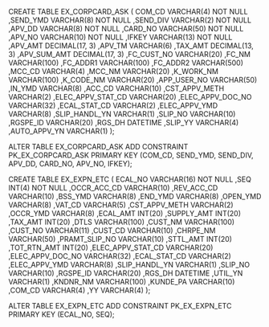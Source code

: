 CREATE TABLE EX_CORPCARD_ASK (
	 COM_CD            VARCHAR(4) NOT NULL
	,SEND_YMD          VARCHAR(8) NOT NULL
	,SEND_DIV          VARCHAR(2) NOT NULL
	,APV_DD            VARCHAR(8) NOT NULL
	,CARD_NO           VARCHAR(50) NOT NULL
	,APV_NO            VARCHAR(10) NOT NULL
	,IFKEY             VARCHAR(13) NOT NULL
	,APV_AMT           DECIMAL(17, 3)
	,APV_TM            VARCHAR(6)
	,TAX_AMT           DECIMAL(13, 3)
	,APV_SUM_AMT       DECIMAL(17, 3)
	,FC_CUST_NO        VARCHAR(20)
	,FC_NM             VARCHAR(100)
	,FC_ADDR1          VARCHAR(100)
	,FC_ADDR2          VARCHAR(500)
	,MCC_CD            VARCHAR(4)
	,MCC_NM            VARCHAR(20)
	,K_WORK_NM         VARCHAR(100)
	,K_CODE_NM         VARCHAR(20)
	,APP_USER_NO       VARCHAR(50)
	,IN_YMD            VARCHAR(8)
	,ACC_CD            VARCHAR(10)
	,CST_APPV_METH     VARCHAR(2)
	,ELEC_APPV_STAT_CD VARCHAR(20)
	,ELEC_APPV_DOC_NO  VARCHAR(32)
	,ECAL_STAT_CD      VARCHAR(2)
	,ELEC_APPV_YMD     VARCHAR(8)
	,SLIP_HANDL_YN     VARCHAR(1)
	,SLIP_NO           VARCHAR(10)
	,RGSPE_ID          VARCHAR(20)
	,RGS_DH            DATETIME
	,SLIP_YY           VARCHAR(4)
	,AUTO_APPV_YN      VARCHAR(1)
);

ALTER TABLE EX_CORPCARD_ASK ADD CONSTRAINT PK_EX_CORPCARD_ASK PRIMARY KEY (COM_CD, SEND_YMD, SEND_DIV, APV_DD, CARD_NO, APV_NO, IFKEY);

CREATE TABLE EX_EXPN_ETC (
	 ECAL_NO            VARCHAR(16) NOT NULL
	,SEQ                INT(4) NOT NULL
	,OCCR_ACC_CD        VARCHAR(10)
	,REV_ACC_CD         VARCHAR(10)
	,BSS_YMD            VARCHAR(8)
	,END_YMD            VARCHAR(8)
	,OPEN_YMD           VARCHAR(8)
	,VAT_CD             VARCHAR(5)
	,CST_APPV_METH      VARCHAR(2)
	,OCCR_YMD           VARCHAR(8)
	,ECAL_AMT           INT(20)
	,SUPPLY_AMT         INT(20)
	,TAX_AMT            INT(20)
	,DTLS               VARCHAR(100)
	,CUST_NM            VARCHAR(100)
	,CUST_NO            VARCHAR(11)
	,CUST_CD            VARCHAR(10)
	,CHRPE_NM           VARCHAR(50)
	,PRAMT_SLIP_NO      VARCHAR(10)
	,STTL_AMT           INT(20)
	,TOT_RTN_AMT        INT(20)
	,ELEC_APPV_STAT_CD  VARCHAR(20)
	,ELEC_APPV_DOC_NO   VARCHAR(32)
	,ECAL_STAT_CD       VARCHAR(2)
	,ELEC_APPV_YMD      VARCHAR(8)
	,SLIP_HANDL_YN      VARCHAR(1)
	,SLIP_NO            VARCHAR(10)
	,RGSPE_ID           VARCHAR(20)
	,RGS_DH             DATETIME
	,UTIL_YN            VARCHAR(1)
	,KNDNR_NM           VARCHAR(100)
	,KUNDE_PA           VARCHAR(10)
	,COM_CD             VARCHAR(4)
	,YY                 VARCHAR(4)
);

ALTER TABLE EX_EXPN_ETC ADD CONSTRAINT PK_EX_EXPN_ETC PRIMARY KEY (ECAL_NO, SEQ);